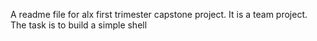  A readme file for alx first trimester capstone project.
 It is a team project.
 The task is to build a simple shell
